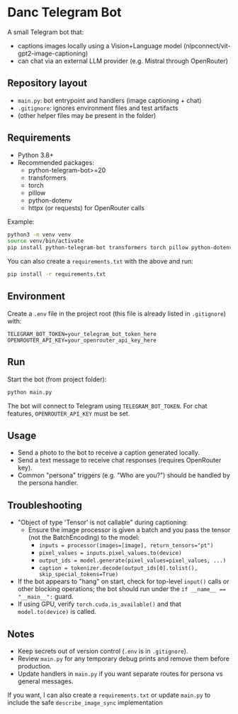 # Danc Telegram Bot

A small Telegram bot that:
- captions images locally using a Vision+Language model (nlpconnect/vit-gpt2-image-captioning)
- can chat via an external LLM provider (e.g. Mistral through OpenRouter)

## Repository layout
- `main.py`: bot entrypoint and handlers (image captioning + chat)
- `.gitignore`: ignores environment files and test artifacts
- (other helper files may be present in the folder)

## Requirements
- Python 3.8+
- Recommended packages:
  - python-telegram-bot>=20
  - transformers
  - torch
  - pillow
  - python-dotenv
  - httpx (or requests) for OpenRouter calls

Example:
```bash
python3 -m venv venv
source venv/bin/activate
pip install python-telegram-bot transformers torch pillow python-dotenv httpx
```

You can also create a `requirements.txt` with the above and run:
```bash
pip install -r requirements.txt
```

## Environment
Create a `.env` file in the project root (this file is already listed in `.gitignore`) with:
```
TELEGRAM_BOT_TOKEN=your_telegram_bot_token_here
OPENROUTER_API_KEY=your_openrouter_api_key_here
```

## Run
Start the bot (from project folder):
```bash
python main.py
```
The bot will connect to Telegram using `TELEGRAM_BOT_TOKEN`. For chat features, `OPENROUTER_API_KEY` must be set.

## Usage
- Send a photo to the bot to receive a caption generated locally.
- Send a text message to receive chat responses (requires OpenRouter key).
- Common "persona" triggers (e.g. "Who are you?") should be handled by the persona handler.

## Troubleshooting
- "Object of type 'Tensor' is not callable" during captioning:
  - Ensure the image processor is given a batch and you pass the tensor (not the BatchEncoding) to the model:
    - `inputs = processor(images=[image], return_tensors="pt")`
    - `pixel_values = inputs.pixel_values.to(device)`
    - `output_ids = model.generate(pixel_values=pixel_values, ...)`
    - `caption = tokenizer.decode(output_ids[0].tolist(), skip_special_tokens=True)`
- If the bot appears to "hang" on start, check for top-level `input()` calls or other blocking operations; the bot should run under the `if __name__ == "__main__":` guard.
- If using GPU, verify `torch.cuda.is_available()` and that `model.to(device)` is called.

## Notes
- Keep secrets out of version control (`.env` is in `.gitignore`).
- Review `main.py` for any temporary debug prints and remove them before production.
- Update handlers in `main.py` if you want separate routes for persona vs general messages.

If you want, I can also create a `requirements.txt` or update `main.py` to include the safe `describe_image_sync` implementation
